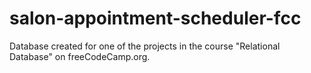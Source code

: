# salon-appointment-scheduler-fcc
Database created for one of the projects in the course "Relational Database" on freeCodeCamp.org.
